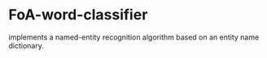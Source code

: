 # FoA-word-classifier
implements a named-entity recognition algorithm based on an entity name dictionary. 
